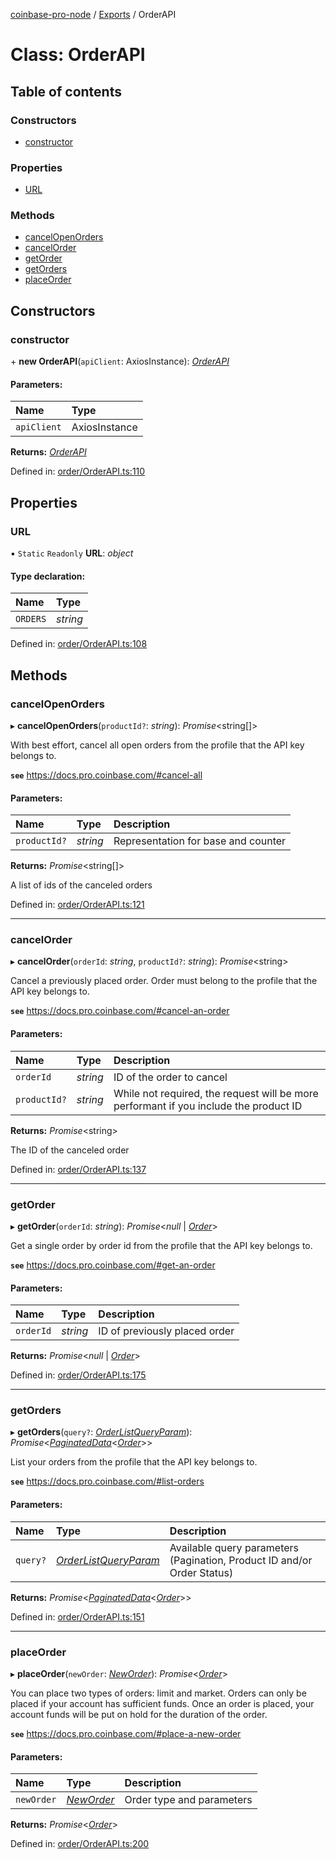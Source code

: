 [coinbase-pro-node](../README.md) / [Exports](../modules.md) / OrderAPI

# Class: OrderAPI

## Table of contents

### Constructors

- [constructor](orderapi.md#constructor)

### Properties

- [URL](orderapi.md#url)

### Methods

- [cancelOpenOrders](orderapi.md#cancelopenorders)
- [cancelOrder](orderapi.md#cancelorder)
- [getOrder](orderapi.md#getorder)
- [getOrders](orderapi.md#getorders)
- [placeOrder](orderapi.md#placeorder)

## Constructors

### constructor

\+ **new OrderAPI**(`apiClient`: AxiosInstance): [*OrderAPI*](orderapi.md)

#### Parameters:

Name | Type |
:------ | :------ |
`apiClient` | AxiosInstance |

**Returns:** [*OrderAPI*](orderapi.md)

Defined in: [order/OrderAPI.ts:110](https://github.com/bennycode/coinbase-pro-node/blob/c3d8f7c/src/order/OrderAPI.ts#L110)

## Properties

### URL

▪ `Static` `Readonly` **URL**: *object*

#### Type declaration:

Name | Type |
:------ | :------ |
`ORDERS` | *string* |

Defined in: [order/OrderAPI.ts:108](https://github.com/bennycode/coinbase-pro-node/blob/c3d8f7c/src/order/OrderAPI.ts#L108)

## Methods

### cancelOpenOrders

▸ **cancelOpenOrders**(`productId?`: *string*): *Promise*<string[]\>

With best effort, cancel all open orders from the profile that the API key belongs to.

**`see`** https://docs.pro.coinbase.com/#cancel-all

#### Parameters:

Name | Type | Description |
:------ | :------ | :------ |
`productId?` | *string* | Representation for base and counter   |

**Returns:** *Promise*<string[]\>

A list of ids of the canceled orders

Defined in: [order/OrderAPI.ts:121](https://github.com/bennycode/coinbase-pro-node/blob/c3d8f7c/src/order/OrderAPI.ts#L121)

___

### cancelOrder

▸ **cancelOrder**(`orderId`: *string*, `productId?`: *string*): *Promise*<string\>

Cancel a previously placed order. Order must belong to the profile that the API key belongs to.

**`see`** https://docs.pro.coinbase.com/#cancel-an-order

#### Parameters:

Name | Type | Description |
:------ | :------ | :------ |
`orderId` | *string* | ID of the order to cancel   |
`productId?` | *string* | While not required, the request will be more performant if you include the product ID   |

**Returns:** *Promise*<string\>

The ID of the canceled order

Defined in: [order/OrderAPI.ts:137](https://github.com/bennycode/coinbase-pro-node/blob/c3d8f7c/src/order/OrderAPI.ts#L137)

___

### getOrder

▸ **getOrder**(`orderId`: *string*): *Promise*<*null* \| [*Order*](../modules.md#order)\>

Get a single order by order id from the profile that the API key belongs to.

**`see`** https://docs.pro.coinbase.com/#get-an-order

#### Parameters:

Name | Type | Description |
:------ | :------ | :------ |
`orderId` | *string* | ID of previously placed order   |

**Returns:** *Promise*<*null* \| [*Order*](../modules.md#order)\>

Defined in: [order/OrderAPI.ts:175](https://github.com/bennycode/coinbase-pro-node/blob/c3d8f7c/src/order/OrderAPI.ts#L175)

___

### getOrders

▸ **getOrders**(`query?`: [*OrderListQueryParam*](../interfaces/orderlistqueryparam.md)): *Promise*<[*PaginatedData*](../interfaces/paginateddata.md)<[*Order*](../modules.md#order)\>\>

List your orders from the profile that the API key belongs to.

**`see`** https://docs.pro.coinbase.com/#list-orders

#### Parameters:

Name | Type | Description |
:------ | :------ | :------ |
`query?` | [*OrderListQueryParam*](../interfaces/orderlistqueryparam.md) | Available query parameters (Pagination, Product ID and/or Order Status)   |

**Returns:** *Promise*<[*PaginatedData*](../interfaces/paginateddata.md)<[*Order*](../modules.md#order)\>\>

Defined in: [order/OrderAPI.ts:151](https://github.com/bennycode/coinbase-pro-node/blob/c3d8f7c/src/order/OrderAPI.ts#L151)

___

### placeOrder

▸ **placeOrder**(`newOrder`: [*NewOrder*](../modules.md#neworder)): *Promise*<[*Order*](../modules.md#order)\>

You can place two types of orders: limit and market. Orders can only be placed if your account has sufficient
funds. Once an order is placed, your account funds will be put on hold for the duration of the order.

**`see`** https://docs.pro.coinbase.com/#place-a-new-order

#### Parameters:

Name | Type | Description |
:------ | :------ | :------ |
`newOrder` | [*NewOrder*](../modules.md#neworder) | Order type and parameters   |

**Returns:** *Promise*<[*Order*](../modules.md#order)\>

Defined in: [order/OrderAPI.ts:200](https://github.com/bennycode/coinbase-pro-node/blob/c3d8f7c/src/order/OrderAPI.ts#L200)
